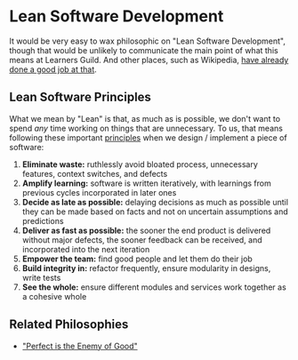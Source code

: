 # Lean Software Development

It would be very easy to wax philosophic on "Lean Software Development", though that would be unlikely to communicate the main point of what this means at Learners Guild. And other places, such as Wikipedia, [have already done a good job at that][lean-software-wikipedia].

## Lean Software Principles

What we mean by "Lean" is that, as much as is possible, we don't want to spend _any_ time working on things that are unnecessary. To us, that means following these important [principles][lean-software-principles-wikipedia] when we design / implement a piece of software:

1.	**Eliminate waste:** ruthlessly avoid bloated process, unnecessary features, context switches, and defects
2.	**Amplify learning:** software is written iteratively, with learnings from previous cycles incorporated in later ones
3.	**Decide as late as possible:** delaying decisions as much as possible until they can be made based on facts and not on uncertain assumptions and predictions
4.	**Deliver as fast as possible:** the sooner the end product is delivered without major defects, the sooner feedback can be received, and incorporated into the next iteration
5.	**Empower the team:** find good people and let them do their job
6.	**Build integrity in:** refactor frequently, ensure modularity in designs, write tests
7.	**See the whole:** ensure different modules and services work together as a cohesive whole

## Related Philosophies

- ["Perfect is the Enemy of Good"][perfect-is-the-enemy-of-good]


<!-- references -->

[lean-software-wikipedia]:https://en.wikipedia.org/wiki/Lean_software_development
[lean-software-principles-wikipedia]:https://en.wikipedia.org/wiki/Lean_software_development#Lean_principles
[move-fast-and-break-things]:http://mashable.com/2014/04/30/facebooks-new-mantra-move-fast-with-stability/
[perfect-is-the-enemy-of-good]:https://en.wikipedia.org/wiki/Perfect_is_the_enemy_of_good
